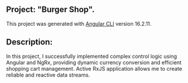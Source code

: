 ## Project: "Burger Shop". 

This project was generated with [Angular CLI](https://github.com/angular/angular-cli) version 16.2.11.

## Description:

In this project, I successfully implemented complex control logic using Angular and NgRx, providing dynamic currency conversion and efficient shopping cart management. Active RxJS application allows me to create reliable and reactive data streams.
